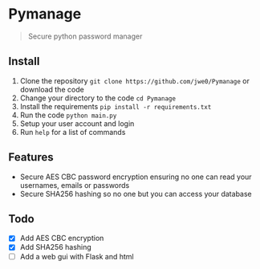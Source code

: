 # Pymanage
> Secure python password manager

## Install
1. Clone the repository `git clone https://github.com/jwe0/Pymanage` or download the code
2. Change your directory to the code `cd Pymanage`
3. Install the requirements `pip install -r requirements.txt`
4. Run the code `python main.py`
5. Setup your user account and login
6. Run `help` for a list of commands

## Features
* Secure AES CBC password encryption ensuring no one can read your usernames, emails or passwords
* Secure SHA256 hashing so no one but you can access your database

## Todo

* [X] Add AES CBC encryption
* [X] Add SHA256 hashing
* [ ] Add a web gui with Flask and html   